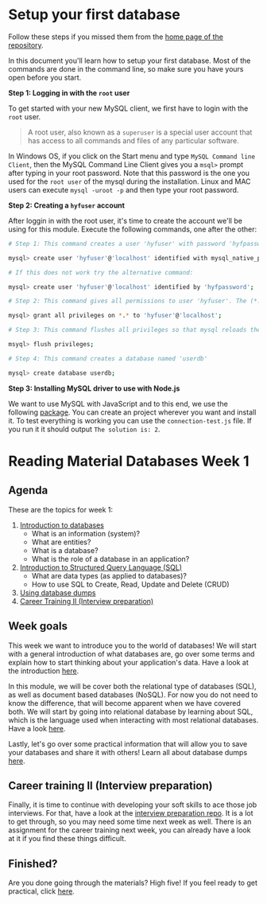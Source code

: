 # Setup your first database

Follow these steps if you missed them from
the [home page of the repository](https://github.com/HackYourFuture/databases).

In this document you'll learn how to setup your first database. Most of the commands are done in the command line, so
make sure you have yours open before you start.

**Step 1: Logging in with the `root` user**

To get started with your new MySQL client, we first have to login with the `root` user.

> A root user, also known as a `superuser` is a special user account that has access to all commands and files of any
> particular software.

In Windows OS, if you click on the Start menu and type `MySQL Command line Client`, then
the MySQL Command Line Client gives you a `msql>` prompt after typing in your root password.
Note that this password is the one you used for the `root user` of the mysql during the installation.
Linux and MAC users can execute `mysql -uroot -p` and then type your root password.

**Step 2: Creating a `hyfuser` account**

After loggin in with the root user, it's time to create the account we'll be using for this module. Execute the
following commands, one after the other:

```bash
# Step 1: This command creates a user 'hyfuser' with password 'hyfpassword' for the database server at 'localhost'

mysql> create user 'hyfuser'@'localhost' identified with mysql_native_password by 'hyfpassword';

# If this does not work try the alternative command:

mysql> create user 'hyfuser'@'localhost' identified by 'hyfpassword';

# Step 2: This command gives all permissions to user 'hyfuser'. The (*.*) means every table of every database.

mysql> grant all privileges on *.* to 'hyfuser'@'localhost';

# Step 3: This command flushes all privileges so that mysql reloads the grant table and our changes are enabled

msyql> flush privileges;

# Step 4: This command creates a database named 'userdb'

mysql> create database userdb;
```

**Step 3: Installing MySQL driver to use with Node.js**

We want to use MySQL with JavaScript and to this end, we use the following [package](https://github.com/mysqljs/mysql).
You can create an project wherever you want and install it. To test everything is working you can use
the `connection-test.js` file. If you run it it should output `The solution is: 2`.

# Reading Material Databases Week 1

## Agenda

These are the topics for week 1:

1. [Introduction to databases](https://hackyourfuture.github.io/study/#/databases/README)
    - What is an information (system)?
    - What are entities?
    - What is a database?
    - What is the role of a database in an application?
2. [Introduction to Structured Query Language (SQL)](https://hackyourfuture.github.io/study/#/databases/sql/README)
    - What are data types (as applied to databases)?
    - How to use SQL to Create, Read, Update and Delete (CRUD)
3. [Using database dumps](https://hackyourfuture.github.io/study/#/databases/sql/dumps)
4. [Career Training II (Interview preparation)](https://github.com/HackYourFuture/interviewpreparation)

## Week goals

This week we want to introduce you to the world of databases! We will start with a general introduction of what databases are, go over some terms and explain how to start thinking about your application's data. Have a look at the introduction [here](https://hackyourfuture.github.io/study/#/databases/README).

In this module, we will be cover both the relational type of databases (SQL), as well as document based databases (NoSQL). For now you do not need to know the difference, that will become apparent when we have covered both. We will start by going into relational database by learning about SQL, which is the language used when interacting with most relational databases. Have a look [here](https://hackyourfuture.github.io/study/#/databases/sql/README).

Lastly, let's go over some practical information that will allow you to save your databases and share it with others! Learn all about database dumps [here](https://hackyourfuture.github.io/study/#/databases/sql/dumps).

## Career training II (Interview preparation)
Finally, it is time to continue with developing your soft skills to ace those job interviews. For that, have a look at the [interview preparation repo](https://github.com/HackYourFuture/interviewpreparation). It is a lot to get through, so you may need some time next week as well. There is an assignment for the career training next week, you can already have a look at it if you find these things difficult.

## Finished?

Are you done going through the materials? High five! If you feel ready to get practical,
click [here](./MAKEME.md).

